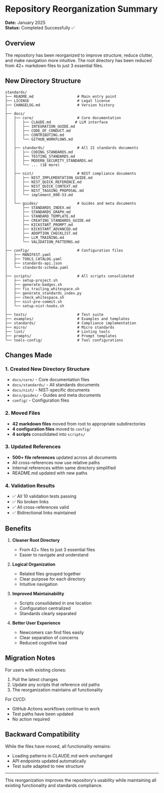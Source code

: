 # Repository Reorganization Summary

**Date:** January 2025  
**Status:** Completed Successfully ✅

## Overview

The repository has been reorganized to improve structure, reduce clutter, and make navigation more intuitive. The root directory has been reduced from 42+ markdown files to just 3 essential files.

## New Directory Structure

```
standards/
├── README.md                    # Main entry point
├── LICENSE                      # Legal license
├── CHANGELOG.md                 # Version history
│
├── docs/
│   ├── core/                    # Core documentation
│   │   ├── CLAUDE.md           # LLM interface
│   │   ├── INTEGRATION_GUIDE.md
│   │   ├── CODE_OF_CONDUCT.md
│   │   ├── CONTRIBUTING.md
│   │   └── GITHUB_WORKFLOWS.md
│   │
│   ├── standards/               # All 21 standards documents
│   │   ├── CODING_STANDARDS.md
│   │   ├── TESTING_STANDARDS.md
│   │   ├── MODERN_SECURITY_STANDARDS.md
│   │   └── ... (18 more)
│   │
│   ├── nist/                    # NIST compliance documents
│   │   ├── NIST_IMPLEMENTATION_GUIDE.md
│   │   ├── NIST_QUICK_REFERENCE.md
│   │   ├── NIST_QUICK_CONTEXT.md
│   │   ├── NIST_TAGGING_PROPOSAL.md
│   │   └── implement_800-53.md
│   │
│   └── guides/                  # Guides and meta documents
│       ├── STANDARDS_INDEX.md
│       ├── STANDARDS_GRAPH.md
│       ├── STANDARD_TEMPLATE.md
│       ├── CREATING_STANDARDS_GUIDE.md
│       ├── KICKSTART_PROMPT.md
│       ├── KICKSTART_ADVANCED.md
│       ├── ADOPTION_CHECKLIST.md
│       ├── LLM_TRAINING.md
│       └── VALIDATION_PATTERNS.md
│
├── config/                      # Configuration files
│   ├── MANIFEST.yaml
│   ├── TOOLS_CATALOG.yaml
│   ├── standards-api.json
│   └── standards-schema.yaml
│
├── scripts/                     # All scripts consolidated
│   ├── setup-project.sh
│   ├── generate-badges.sh
│   ├── fix_trailing_whitespace.sh
│   ├── generate_standards_index.py
│   ├── check_whitespace.sh
│   ├── nist-pre-commit.sh
│   └── setup-nist-hooks.sh
│
├── tests/                       # Test suite
├── examples/                    # Examples and templates
├── standards/                   # Compliance implementation
├── micro/                       # Micro standards
├── lint/                        # Linting tools
├── prompts/                     # Prompt templates
└── tools-config/                # Tool configurations
```

## Changes Made

### 1. **Created New Directory Structure**
- `docs/core/` - Core documentation files
- `docs/standards/` - All standards documents
- `docs/nist/` - NIST-specific documents
- `docs/guides/` - Guides and meta documents
- `config/` - Configuration files

### 2. **Moved Files**
- **42 markdown files** moved from root to appropriate subdirectories
- **4 configuration files** moved to `config/`
- **4 scripts** consolidated into `scripts/`

### 3. **Updated References**
- **500+ file references** updated across all documents
- All cross-references now use relative paths
- Internal references within same directory simplified
- README.md updated with new paths

### 4. **Validation Results**
- ✅ All 10 validation tests passing
- ✅ No broken links
- ✅ All cross-references valid
- ✅ Bidirectional links maintained

## Benefits

1. **Cleaner Root Directory**
   - From 42+ files to just 3 essential files
   - Easier to navigate and understand

2. **Logical Organization**
   - Related files grouped together
   - Clear purpose for each directory
   - Intuitive navigation

3. **Improved Maintainability**
   - Scripts consolidated in one location
   - Configuration centralized
   - Standards clearly separated

4. **Better User Experience**
   - Newcomers can find files easily
   - Clear separation of concerns
   - Reduced cognitive load

## Migration Notes

For users with existing clones:
1. Pull the latest changes
2. Update any scripts that reference old paths
3. The reorganization maintains all functionality

For CI/CD:
- GitHub Actions workflows continue to work
- Test paths have been updated
- No action required

## Backward Compatibility

While the files have moved, all functionality remains:
- Loading patterns in CLAUDE.md work unchanged
- API endpoints updated automatically
- Test suite adapted to new structure

---

This reorganization improves the repository's usability while maintaining all existing functionality and standards compliance.

